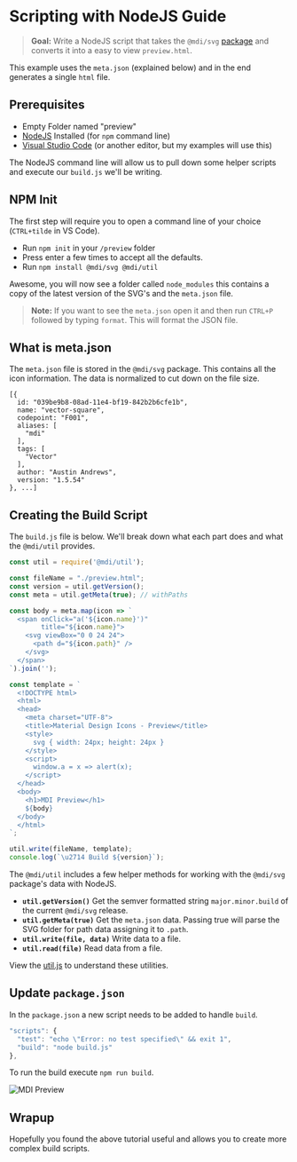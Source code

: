 # Scripting with NodeJS Guide

> **Goal:** Write a NodeJS script that takes the `@mdi/svg` [package](https://github.com/Pictogrammers/MaterialDesign-SVG) and converts it into a easy to view `preview.html`.

This example uses the `meta.json` (explained below) and in the end generates a single `html` file.

## Prerequisites

- Empty Folder named "preview"
- [NodeJS](https://nodejs.org/en/download/) Installed (for `npm` command line)
- [Visual Studio Code](https://code.visualstudio.com/) (or another editor, but my examples will use this)

The NodeJS command line will allow us to pull down some helper scripts and execute our `build.js` we'll be writing.

## NPM Init

The first step will require you to open a command line of your choice (`CTRL+tilde` in VS Code).

- Run `npm init` in your `/preview` folder
- Press enter a few times to accept all the defaults.
- Run `npm install @mdi/svg @mdi/util`

Awesome, you will now see a folder called `node_modules` this contains a copy of the latest version of the SVG's and the `meta.json` file.

> **Note:** If you want to see the `meta.json` open it and then run `CTRL+P` followed by typing `format`. This will format the JSON file.

## What is meta.json

The `meta.json` file is stored in the `@mdi/svg` package. This contains all the icon information. The data is normalized to cut down on the file size.

```
[{
  id: "039be9b8-08ad-11e4-bf19-842b2b6cfe1b",
  name: "vector-square",
  codepoint: "F001",
  aliases: [
    "mdi"
  ],
  tags: [
    "Vector"
  ],
  author: "Austin Andrews",
  version: "1.5.54"
}, ...]
```

## Creating the Build Script

The `build.js` file is below. We'll break down what each part does and what the `@mdi/util` provides.

```javascript
const util = require('@mdi/util');

const fileName = "./preview.html";
const version = util.getVersion();
const meta = util.getMeta(true); // withPaths

const body = meta.map(icon => `
  <span onClick="a('${icon.name}')"
        title="${icon.name}">
    <svg viewBox="0 0 24 24">
      <path d="${icon.path}" />
    </svg>
  </span>
`).join('');

const template = `
  <!DOCTYPE html>
  <html>
  <head>
    <meta charset="UTF-8">
    <title>Material Design Icons - Preview</title>
    <style>
      svg { width: 24px; height: 24px }
    </style>
    <script>
      window.a = x => alert(x);
    </script>
  </head>
  <body>
    <h1>MDI Preview</h1>
    ${body}
  </body>
  </html>
`;

util.write(fileName, template);
console.log(`\u2714 Build ${version}`);
```

The `@mdi/util` includes a few helper methods for working with the `@mdi/svg` package's data with NodeJS.

- **`util.getVersion()`** Get the semver formatted string `major.minor.build` of the current `@mdi/svg` release.
- **`util.getMeta(true)`** Get the `meta.json` data. Passing true will parse the SVG folder for path data assigning it to `.path`.
- **`util.write(file, data)`** Write data to a file.
- **`util.read(file)`** Read data from a file.

View the [util.js](https://github.com/Pictogrammers/MaterialDesign-Util/blob/master/util.js) to understand these utilities.

## Update `package.json`

In the `package.json` a new script needs to be added to handle `build`.

```javascript
"scripts": {
  "test": "echo \"Error: no test specified\" && exit 1",
  "build": "node build.js"
},
```

To run the build execute `npm run build`.

![MDI Preview](/assets/resources/mdi-preview-nodejs.png)

## Wrapup

Hopefully you found the above tutorial useful and allows you to create more complex build scripts.
